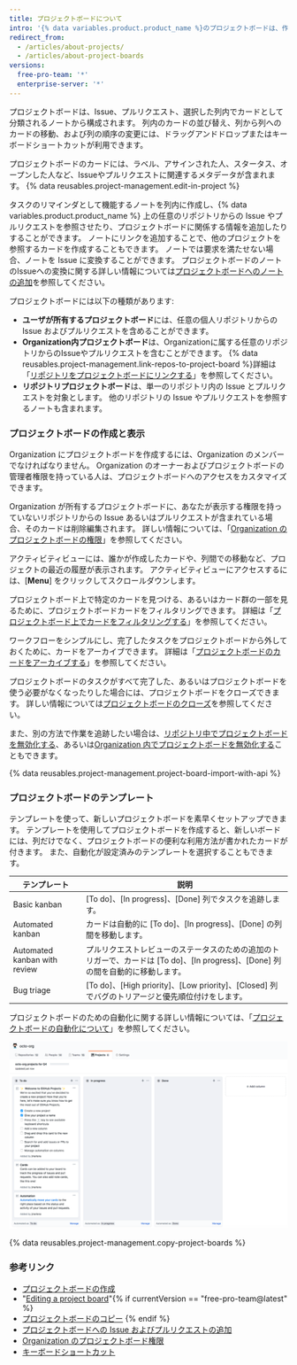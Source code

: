 ```yaml
---
title: プロジェクトボードについて
intro: '{% data variables.product.product_name %}のプロジェクトボードは、作業を整理して優先順位付けするための役に立ちます。 プロジェクトボードは、特定の機能の作業、包括的なロードマップ、さらにはリリースのチェックリストのためにも作成できます。 プロジェクトボードを使うと、要求に適したカスタマイズされたワークフローを作成する柔軟性が得られます。'
redirect_from:
  - /articles/about-projects/
  - /articles/about-project-boards
versions:
  free-pro-team: '*'
  enterprise-server: '*'
---
```


プロジェクトボードは、Issue、プルリクエスト、選択した列内でカードとして分類されるノートから構成されます。 列内のカードの並び替え、列から列へのカードの移動、および列の順序の変更には、ドラッグアンドドロップまたはキーボードショートカットが利用できます。

プロジェクトボードのカードには、ラベル、アサインされた人、スタータス、オープンした人など、Issueやプルリクエストに関連するメタデータが含まれます。 {% data reusables.project-management.edit-in-project %}

タスクのリマインダとして機能するノートを列内に作成し、{% data variables.product.product_name %} 上の任意のリポジトリからの Issue やプルリクエストを参照させたり、プロジェクトボードに関係する情報を追加したりすることができます。 ノートにリンクを追加することで、他のプロジェクトを参照するカードを作成することもできます。 ノートでは要求を満たせない場合、ノートを Issue に変換することができます。 プロジェクトボードのノートのIssueへの変換に関する詳しい情報については[プロジェクトボードへのノートの追加](/articles/adding-notes-to-a-project-board)を参照してください。

プロジェクトボードには以下の種類があります:

- **ユーザが所有するプロジェクトボード**には、任意の個人リポジトリからの Issue およびプルリクエストを含めることができます。
- **Organization内プロジェクトボード**は、Organizationに属する任意のリポジトリからのIssueやプルリクエストを含むことができます。  {% data reusables.project-management.link-repos-to-project-board %}詳細は「[リポジトリをプロジェクトボードにリンクする](/articles/linking-a-repository-to-a-project-board)」を参照してください。
- **リポジトリプロジェクトボード**は、単一のリポジトリ内の Issue とプルリクエストを対象とします。 他のリポジトリの Issue やプルリクエストを参照するノートも含まれます。

### プロジェクトボードの作成と表示

Organization にプロジェクトボードを作成するには、Organization のメンバーでなければなりません。 Organization のオーナーおよびプロジェクトボードの管理者権限を持っている人は、プロジェクトボードへのアクセスをカスタマイズできます。

Organization が所有するプロジェクトボードに、あなたが表示する権限を持っていないリポジトリからの Issue あるいはプルリクエストが含まれている場合、そのカードは削除編集されます。  詳しい情報については、「[Organization のプロジェクトボードの権限](/articles/project-board-permissions-for-an-organization)」を参照してください。

アクティビティビューには、誰かが作成したカードや、列間での移動など、プロジェクトの最近の履歴が表示されます。 アクティビティビューにアクセスするには、[**Menu**] をクリックしてスクロールダウンします。

プロジェクトボード上で特定のカードを見つける、あるいはカード群の一部を見るために、プロジェクトボードカードをフィルタリングできます。 詳細は「[プロジェクトボード上でカードをフィルタリングする](/articles/filtering-cards-on-a-project-board)」を参照してください。

ワークフローをシンプルにし、完了したタスクをプロジェクトボードから外しておくために、カードをアーカイブできます。 詳細は「[プロジェクトボードのカードをアーカイブする](/articles/archiving-cards-on-a-project-board)」を参照してください。

プロジェクトボードのタスクがすべて完了した、あるいはプロジェクトボードを使う必要がなくなったりした場合には、プロジェクトボードをクローズできます。 詳しい情報については[プロジェクトボードのクローズ](/articles/closing-a-project-board)を参照してください。

また、別の方法で作業を追跡したい場合は、[リポジトリ中でプロジェクトボードを無効化する](/articles/disabling-project-boards-in-a-repository)、あるいは[Organization 内でプロジェクトボードを無効化する](/articles/disabling-project-boards-in-your-organization)こともできます。

{% data reusables.project-management.project-board-import-with-api %}

### プロジェクトボードのテンプレート

テンプレートを使って、新しいプロジェクトボードを素早くセットアップできます。 テンプレートを使用してプロジェクトボードを作成すると、新しいボードには、列だけでなく、プロジェクトボードの便利な利用方法が書かれたカードが付きます。 また、自動化が設定済みのテンプレートを選択することもできます。

| テンプレート                       | 説明                                                                             |
| ---------------------------- | ------------------------------------------------------------------------------ |
| Basic kanban                 | [To do]、[In progress]、[Done] 列でタスクを追跡します。                                      |
| Automated kanban             | カードは自動的に [To do]、[In progress]、[Done] の列間を移動します。                               |
| Automated kanban with review | プルリクエストレビューのステータスのための追加のトリガーで、カードは [To do]、[In progress]、[Done] 列の間を自動的に移動します。 |
| Bug triage                   | [To do]、[High priority]、[Low priority]、[Closed] 列でバグのトリアージと優先順位付けをします。         |

プロジェクトボードのための自動化に関する詳しい情報については、「[プロジェクトボードの自動化について](/articles/about-automation-for-project-boards)」を参照してください。

![basic kanban テンプレートでのプロジェクトボード](/assets/images/help/projects/project-board-basic-kanban-template.png)

{% data reusables.project-management.copy-project-boards %}

### 参考リンク

- [プロジェクトボードの作成](/articles/creating-a-project-board)
- "[Editing a project board](/articles/editing-a-project-board)"{% if currentVersion == "free-pro-team@latest" %}
- [プロジェクトボードのコピー](/articles/copying-a-project-board)
{% endif %}
- [プロジェクトボードへの Issue およびプルリクエストの追加](/articles/adding-issues-and-pull-requests-to-a-project-board)
- [Organization のプロジェクトボード権限](/articles/project-board-permissions-for-an-organization)
- [キーボードショートカット](/articles/keyboard-shortcuts/#project-boards)
